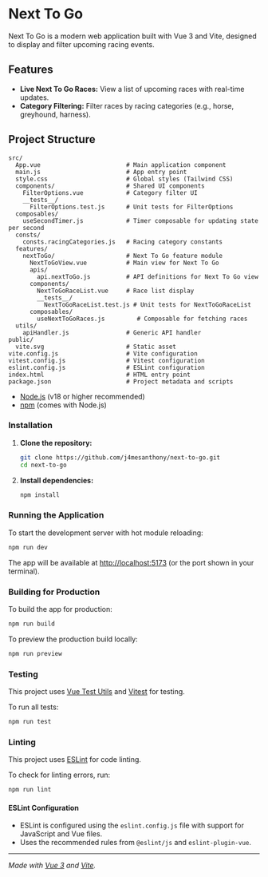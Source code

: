 # Next To Go

Next To Go is a modern web application built with Vue 3 and Vite, designed to display and filter upcoming racing events.

## Features

-   **Live Next To Go Races:** View a list of upcoming races with real-time updates.
-   **Category Filtering:** Filter races by racing categories (e.g., horse, greyhound, harness).

## Project Structure

```
src/
  App.vue                        # Main application component
  main.js                        # App entry point
  style.css                      # Global styles (Tailwind CSS)
  components/                    # Shared UI components
    FilterOptions.vue            # Category filter UI
    __tests__/
      FilterOptions.test.js      # Unit tests for FilterOptions
  composables/
    useSecondTimer.js            # Timer composable for updating state per second
  consts/
    consts.racingCategories.js   # Racing category constants
  features/
    nextToGo/                    # Next To Go feature module
      NextToGoView.vue           # Main view for Next To Go
      apis/
        api.nextToGo.js          # API definitions for Next To Go view
      components/
        NextToGoRaceList.vue     # Race list display
        __tests__/
          NextToGoRaceList.test.js # Unit tests for NextToGoRaceList
      composables/
        useNextToGoRaces.js         # Composable for fetching races
  utils/
    apiHandler.js                # Generic API handler
public/
  vite.svg                       # Static asset
vite.config.js                   # Vite configuration
vitest.config.js                 # Vitest configuration
eslint.config.js                 # ESLint configuration
index.html                       # HTML entry point
package.json                     # Project metadata and scripts
```

-   [Node.js](https://nodejs.org/) (v18 or higher recommended)
-   [npm](https://www.npmjs.com/) (comes with Node.js)

### Installation

1. **Clone the repository:**

    ```sh
    git clone https://github.com/j4mesanthony/next-to-go.git
    cd next-to-go
    ```

2. **Install dependencies:**
    ```sh
    npm install
    ```

### Running the Application

To start the development server with hot module reloading:

```sh
npm run dev
```

The app will be available at [http://localhost:5173](http://localhost:5173) (or the port shown in your terminal).

### Building for Production

To build the app for production:

```sh
npm run build
```

To preview the production build locally:

```sh
npm run preview
```

### Testing

This project uses [Vue Test Utils](https://test-utils.vuejs.org/) and [Vitest](https://vitest.dev/) for testing.

To run all tests:

```sh
npm run test
```

### Linting

This project uses [ESLint](https://eslint.org/) for code linting.

To check for linting errors, run:

```sh
npm run lint
```

#### ESLint Configuration

-   ESLint is configured using the `eslint.config.js` file with support for JavaScript and Vue files.
-   Uses the recommended rules from `@eslint/js` and `eslint-plugin-vue`.

---

_Made with [Vue 3](https://vuejs.org/) and [Vite](https://vitejs.dev/)._

